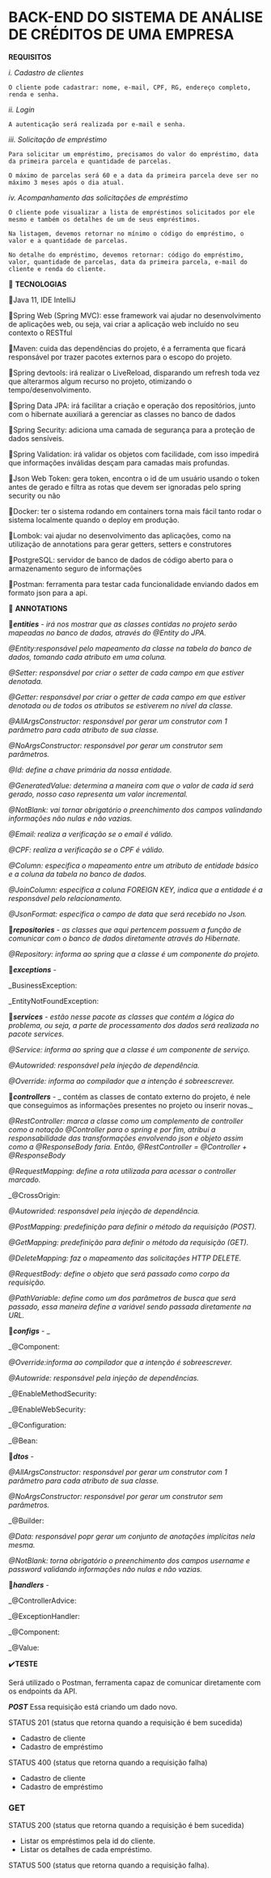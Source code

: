 # BACK-END DO SISTEMA DE ANÁLISE DE CRÉDITOS DE UMA EMPRESA

**REQUISITOS**

*i. Cadastro de clientes*

    O cliente pode cadastrar: nome, e-mail, CPF, RG, endereço completo, renda e senha.
    
*ii. Login*

    A autenticação será realizada por e-mail e senha.
   
*iii. Solicitação de empréstimo*

    Para solicitar um empréstimo, precisamos do valor do empréstimo, data da primeira parcela e quantidade de parcelas.
   
    O máximo de parcelas será 60 e a data da primeira parcela deve ser no máximo 3 meses após o dia atual.
   
*iv. Acompanhamento das solicitações de empréstimo*

    O cliente pode visualizar a lista de empréstimos solicitados por ele mesmo e também os detalhes de um de seus empréstimos.
   
    Na listagem, devemos retornar no mínimo o código do empréstimo, o valor e a quantidade de parcelas.
   
    No detalhe do empréstimo, devemos retornar: código do empréstimo, valor, quantidade de parcelas, data da primeira parcela, e-mail do cliente e renda do cliente.

:wrench: **TECNOLOGIAS**

:small_blue_diamond:Java 11, IDE IntelliJ
 
:small_blue_diamond:Spring Web (Spring MVC): esse framework vai ajudar no desenvolvimento de aplicações web, ou seja, vai criar a aplicação web incluído no seu contexto o RESTful
 
:small_blue_diamond:Maven: cuida das dependências do projeto, é a ferramenta que ficará responsável por trazer pacotes externos para o escopo do projeto.
 
:small_blue_diamond:Spring devtools: irá realizar o LiveReload, disparando um refresh toda vez que alterarmos algum recurso no projeto, otimizando o tempo/desenvolvimento.
 
:small_blue_diamond:Spring Data JPA: irá facilitar a criação e operação dos repositórios, junto com o hibernate auxiliará a gerenciar as classes no banco de dados
 
:small_blue_diamond:Spring Security: adiciona uma camada de segurança para a proteção de dados sensíveis.
 
:small_blue_diamond:Spring Validation: irá validar os objetos com facilidade, com isso impedirá que informações inválidas desçam para camadas mais profundas.
 
:small_blue_diamond:Json Web Token: gera token, encontra o id de um usuário usando o token antes de gerado e filtra as rotas que devem ser ignoradas pelo spring security ou não
 
:small_blue_diamond:Docker: ter o sistema rodando em containers torna mais fácil tanto rodar o sistema localmente quando o deploy em produção.
 
:small_blue_diamond:Lombok: vai ajudar no desenvolvimento das aplicações, como na utilização de annotations para gerar getters, setters e construtores
 
:small_blue_diamond:PostgreSQL: servidor de banco de dados de código aberto para o armazenamento seguro de informações
 
:small_blue_diamond:Postman: ferramenta para testar cada funcionalidade enviando dados em formato json para a api.



:large_blue_diamond: **ANNOTATIONS**


:small_blue_diamond:**_entities_** - _irá nos mostrar que as classes contidas no projeto serão mapeadas no banco de dados, através do @Entity do JPA._

_@Entity:responsável pelo mapeamento da classe na tabela do banco de dados, tomando cada atributo em uma coluna._

_@Setter: responsável por criar o setter de cada campo em que estiver denotada._

_@Getter: responsável por criar o getter de cada campo em que estiver denotada ou de todos os atributos se estiverem no nível da classe._

_@AllArgsConstructor: responsável por gerar um construtor com 1 parâmetro para cada atributo de sua classe._

_@NoArgsConstructor: responsável por gerar um construtor sem parâmetros._

_@Id: define a chave primária da nossa entidade._

_@GeneratedValue: determina a maneira com que o valor de cada id será gerado, nosso caso representa um valor incremental._

_@NotBlank: vai tornar obrigatório o preenchimento dos campos valindando informações não nulas e não vazias._

_@Email: realiza a verificação se o email é válido._

_@CPF: realiza a verificação se o CPF é válido._

_@Column: especifica o mapeamento entre um atributo de entidade básico e a coluna da tabela no banco de dados._

_@JoinColumn: especifica a coluna FOREIGN KEY, indica que a entidade é a responsável pelo relacionamento._

_@JsonFormat: especifica o campo de data que será recebido no Json._


:small_blue_diamond:**_repositories_** - _as classes que aqui pertencem possuem a função de comunicar com o banco de dados diretamente através do Hibernate._


_@Repository: informa ao spring que a classe é um componente do projeto._


:small_blue_diamond:**_exceptions_** - 

_BusinessException:

_EntityNotFoundException:


:small_blue_diamond:**_services_** - _estão nesse pacote as classes que contém a lógica do problema, ou seja, a parte de processamento dos dados será realizada no pacote services._

_@Service: informa ao spring que a classe é um componente de serviço._

_@Autowrided: responsável pela injeção de dependência._

_@Override: informa ao compilador que a intenção é sobreescrever._


:small_blue_diamond:**_controllers_** - _ contém as classes de contato externo do projeto, é nele que conseguimos as informações presentes no projeto ou inserir novas._

_@RestController: marca a classe como um complemento de controller como a notação @Controller para o spring e por fim, atribui a responsabilidade das transformações envolvendo json e objeto assim como a @ResponseBody faria. Então, @RestController = @Controller + @ResponseBody_


_@RequestMapping: define a rota utilizada para acessar o controller marcado._


_@CrossOrigin:


_@Autowrided: responsável pela injeção de dependência._


_@PostMapping: predefinição para definir o método da requisição (POST)._


_@GetMapping: predefinição para definir o método da requisição (GET)._


_@DeleteMapping: faz o mapeamento das solicitações HTTP DELETE._


_@RequestBody: define o objeto que será passado como corpo da requisição._


_@PathVariable: define como um dos parâmetros de busca que será passado, essa maneira define a variável sendo passada diretamente na URL._


:small_blue_diamond:**_configs_** - _

_@Component:


_@Override:informa ao compilador que a intenção é sobreescrever._


_@Autowride: responsável pela injeção de dependências._


_@EnableMethodSecurity:


_@EnableWebSecurity:


_@Configuration:


_@Bean:


:small_blue_diamond:**_dtos_** - 

_@AllArgsConstructor: responsável por gerar um construtor com 1 parâmetro para cada atributo de sua classe._
 
_@NoArgsConstructor: responsável por gerar um construtor sem parâmetros._
 
_@Builder:

_@Data: responsável popr gerar um conjunto de anotações implícitas nela mesma._
 
_@NotBlank: torna obrigatório o preenchimento dos campos username e password validando informações não nulas e não vazias._



:small_blue_diamond:**_handlers_** - 

_@ControllerAdvice:


_@ExceptionHandler:


_@Component:


_@Value:


:heavy_check_mark:**TESTE**


Será utilizado o Postman, ferramenta capaz de comunicar diretamente com os endpoints da API.

**_POST_** 
Essa requisição está criando um dado novo.

STATUS 201 (status que retorna quando a requisição é bem sucedida)

- Cadastro de cliente
- Cadastro de empréstimo

STATUS 400 (status que retorna quando a requisição falha)

- Cadastro de cliente
- Cadastro de empréstimo


 
<h3>GET</h3>
<Essa requisição esta fazendo a leitura de dados.>

STATUS 200 (status que retorna quando a requisição é bem sucedida)

- Listar os empréstimos pela id do cliente.
- Listar os detalhes de cada empréstimo.

STATUS 500 (status que retorna quando a requisição falha).
